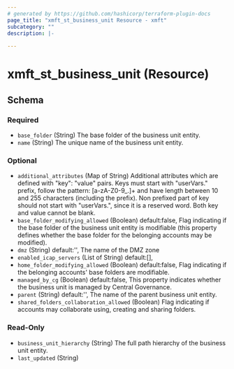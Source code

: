 ```yaml
---
# generated by https://github.com/hashicorp/terraform-plugin-docs
page_title: "xmft_st_business_unit Resource - xmft"
subcategory: ""
description: |-
  
---
```


# xmft_st_business_unit (Resource)





<!-- schema generated by tfplugindocs -->
## Schema

### Required

- `base_folder` (String) The base folder of the business unit entity.
- `name` (String) The unique name of the business unit entity.

### Optional

- `additional_attributes` (Map of String) Additional attributes which are defined with "key": "value" pairs. Keys must start with "userVars." prefix, follow the pattern: [a-zA-Z0-9_.]+
and have length between 10 and 255 characters (including the prefix). Non prefixed part of key should not start with "userVars.", since it is
a reserved word. Both key and value cannot be blank.
- `base_folder_modifying_allowed` (Boolean) default:false, Flag indicating if the base folder of the business unit entity is modifiable (this property defines whether the base folder for the belonging accounts may be modified).
- `dmz` (String) default:'', The name of the DMZ zone
- `enabled_icap_servers` (List of String) default:[], <nil>
- `home_folder_modifying_allowed` (Boolean) default:false, Flag indicating if the belonging accounts' base folders are modifiable.
- `managed_by_cg` (Boolean) default:false, This property indicates whether the business unit is managed by Central Governance.
- `parent` (String) default:'', The name of the parent business unit entity.
- `shared_folders_collaboration_allowed` (Boolean) Flag indicating if accounts may collaborate using, creating and sharing folders.

### Read-Only

- `business_unit_hierarchy` (String) The full path hierarchy of the business unit entity.
- `last_updated` (String)
